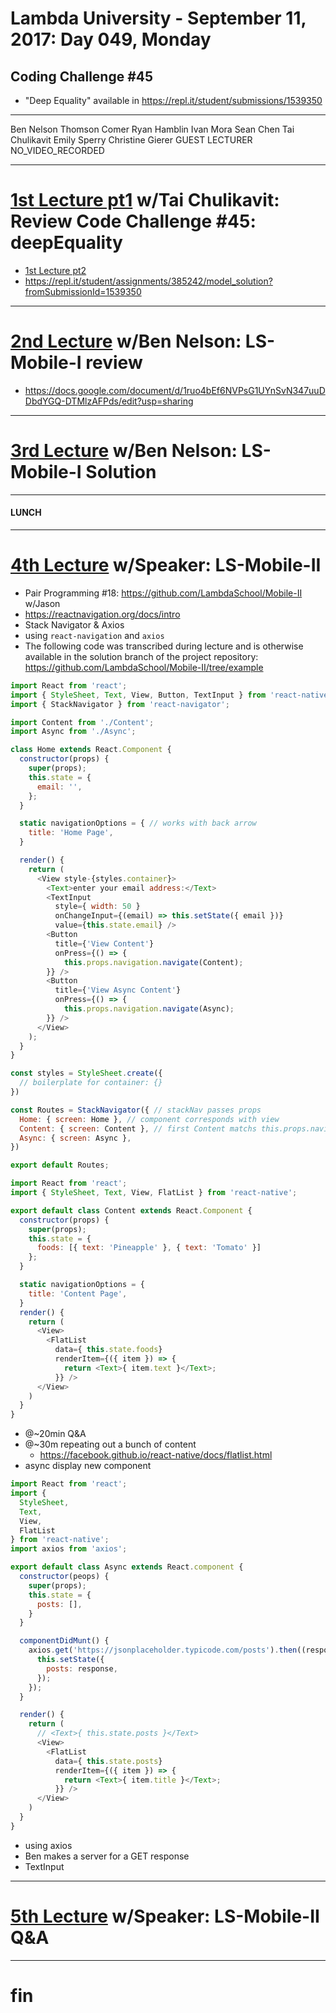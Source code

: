 # Lambda University - September 11, 2017: Day 049, Monday
## Coding Challenge #45
- "Deep Equality" available in https://repl.it/student/submissions/1539350
***
Ben Nelson
Thomson Comer
Ryan Hamblin
Ivan Mora
Sean Chen
Tai Chulikavit
Emily Sperry
Christine Gierer
GUEST LECTURER
NO_VIDEO_RECORDED
***
# [1st Lecture pt1](https://youtu.be/PpRMJi2ByKU) w/Tai Chulikavit: Review Code Challenge #45: deepEquality
- [1st Lecture pt2](https://youtu.be/aPBH-Vde8BU)
- https://repl.it/student/assignments/385242/model_solution?fromSubmissionId=1539350

***
# [2nd Lecture](NO_VIDEO_RECORDED) w/Ben Nelson: LS-Mobile-I review
- https://docs.google.com/document/d/1ruo4bEf6NVPsG1UYnSvN347uuDDbdYGQ-DTMlzAFPds/edit?usp=sharing

***
# [3rd Lecture](https://youtu.be/pOKIJ1KFkQM) w/Ben Nelson: LS-Mobile-I Solution
***
#### LUNCH
***
# [4th Lecture](https://youtu.be/EYToM5ZutRA) w/Speaker: LS-Mobile-II
- Pair Programming #18: https://github.com/LambdaSchool/Mobile-II w/Jason
- https://reactnavigation.org/docs/intro
- Stack Navigator & Axios
- using `react-navigation` and `axios`
- The following code was transcribed during lecture and is otherwise available in the solution branch of the project repository: https://github.com/LambdaSchool/Mobile-II/tree/example
```js
import React from 'react';
import { StyleSheet, Text, View, Button, TextInput } from 'react-native';
import { StackNavigator } from 'react-navigator';

import Content from './Content';
import Async from './Async';

class Home extends React.Component {
  constructor(props) {
    super(props);
    this.state = {
      email: '',
    };
  }

  static navigationOptions = { // works with back arrow
    title: 'Home Page',
  }

  render() {
    return (
      <View style-{styles.container}>
        <Text>enter your email address:</Text>
        <TextInput
          style={ width: 50 }
          onChangeInput={(email) => this.setState({ email })}
          value={this.state.email} />
        <Button
          title={'View Content'}
          onPress={() => {
            this.props.navigation.navigate(Content);
        }} />
        <Button
          title={'View Async Content'}
          onPress={() => {
            this.props.navigation.navigate(Async);
        }} />
      </View>
    );
  }
}

const styles = StyleSheet.create({
  // boilerplate for container: {}
})

const Routes = StackNavigator({ // stackNav passes props
  Home: { screen: Home }, // component corresponds with view
  Content: { screen: Content }, // first Content matchs this.props.navigation.navigate(Content);
  Async: { screen: Async },
})

export default Routes;
```

```js
import React from 'react';
import { StyleSheet, Text, View, FlatList } from 'react-native';

export default class Content extends React.Component {
  constructor(props) {
    super(props);
    this.state = {
      foods: [{ text: 'Pineapple' }, { text: 'Tomato' }]
    };
  }

  static navigationOptions = {
    title: 'Content Page',
  }
  render() {
    return (
      <View>
        <FlatList
          data={ this.state.foods}
          renderItem={({ item }) => {
            return <Text>{ item.text }</Text>;
          }} />
      </View>
    )
  }
}

```

- @~20min Q&A
- @~30m repeating out a bunch of content
  - https://facebook.github.io/react-native/docs/flatlist.html
- async display new component
```js
import React from 'react';
import {
  StyleSheet,
  Text,
  View,
  FlatList
} from 'react-native';
import axios from 'axios';

export default class Async extends React.component {
  constructor(peops) {
    super(props);
    this.state = {
      posts: [],
    }
  }

  componentDidMunt() {
    axios.get('https://jsonplaceholder.typicode.com/posts').then((response) => { // then sends a promise!!!
      this.setState({
        posts: response,
      });
    });
  }

  render() {
    return (
      // <Text>{ this.state.posts }</Text>
      <View>
        <FlatList
          data={ this.state.posts}
          renderItem={({ item }) => {
            return <Text>{ item.title }</Text>;
          }} />
      </View>
    )
  }
}
```

- using axios
- Ben makes a server for a GET response
- TextInput

***
# [5th Lecture](https://youtu.be/EO92iInOCmE) w/Speaker: LS-Mobile-II Q&A
***
# fin
